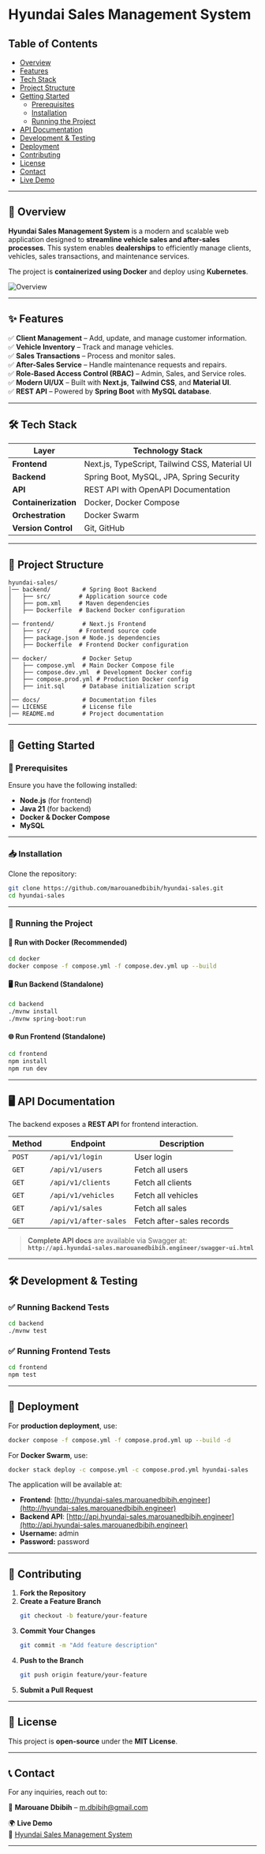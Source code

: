 # Hyundai Sales Management System

## Table of Contents

- [Overview](#-overview)  
- [Features](#-features)  
- [Tech Stack](#️-tech-stack)  
- [Project Structure](#-project-structure)  
- [Getting Started](#-getting-started)  
  - [Prerequisites](#-prerequisites)  
  - [Installation](#-installation)  
  - [Running the Project](#-running-the-project)  
- [API Documentation](#-api-documentation)  
- [Development & Testing](#-development--testing)  
- [Deployment](#-deployment)  
- [Contributing](#-contributing)  
- [License](#-license)  
- [Contact](#-contact)  
- [Live Demo](#-live-demo)  
---

## 📖 Overview  

**Hyundai Sales Management System** is a modern and scalable web application designed to **streamline vehicle sales and after-sales processes**. This system enables **dealerships** to efficiently manage clients, vehicles, sales transactions, and maintenance services.  

The project is **containerized using Docker** and deploy using **Kubernetes**.  

![Overview](/docs/images/overview.png)

---

## ✨ Features  

✅ **Client Management** – Add, update, and manage customer information.  
✅ **Vehicle Inventory** – Track and manage vehicles.  
✅ **Sales Transactions** – Process and monitor sales.  
✅ **After-Sales Service** – Handle maintenance requests and repairs.  
✅ **Role-Based Access Control (RBAC)** – Admin, Sales, and Service roles.  
✅ **Modern UI/UX** – Built with **Next.js**, **Tailwind CSS**, and **Material UI**.  
✅ **REST API** – Powered by **Spring Boot** with **MySQL database**.  

---

## 🛠️ Tech Stack  

| Layer            | Technology Stack                                |
|-----------------|------------------------------------------------|
| **Frontend**    | Next.js, TypeScript, Tailwind CSS, Material UI |
| **Backend**     | Spring Boot, MySQL, JPA, Spring Security      |
| **API**         | REST API with OpenAPI Documentation           |
| **Containerization** | Docker, Docker Compose                    |
| **Orchestration** | Docker Swarm                                 |
| **Version Control** | Git, GitHub                               |

---

## 📂 Project Structure  

```
hyundai-sales/
│── backend/         # Spring Boot Backend
│   ├── src/        # Application source code
│   ├── pom.xml     # Maven dependencies
│   ├── Dockerfile  # Backend Docker configuration
│
│── frontend/        # Next.js Frontend
│   ├── src/        # Frontend source code
│   ├── package.json # Node.js dependencies
│   ├── Dockerfile  # Frontend Docker configuration
│
│── docker/          # Docker Setup
│   ├── compose.yml  # Main Docker Compose file
│   ├── compose.dev.yml  # Development Docker config
│   ├── compose.prod.yml # Production Docker config
│   ├── init.sql     # Database initialization script
│
│── docs/            # Documentation files
│── LICENSE          # License file
│── README.md        # Project documentation
```

---

## 🚀 Getting Started  

### 🔧 Prerequisites  

Ensure you have the following installed:  

- **Node.js** (for frontend)  
- **Java 21** (for backend)  
- **Docker & Docker Compose**  
- **MySQL**  

---

### 📥 Installation  

Clone the repository:

```sh
git clone https://github.com/marouanedbibih/hyundai-sales.git
cd hyundai-sales
```

---

### 🔄 Running the Project  

#### 🚀 Run with Docker (Recommended)  

```sh
cd docker
docker compose -f compose.yml -f compose.dev.yml up --build
```

#### 🖥️ Run Backend (Standalone)  

```sh
cd backend
./mvnw install
./mvnw spring-boot:run
```

#### 🌐 Run Frontend (Standalone)  

```sh
cd frontend
npm install
npm run dev
```

---


## 🖥️ API Documentation  

The backend exposes a **REST API** for frontend interaction.  

| Method | Endpoint                        | Description               |
|--------|---------------------------------|---------------------------|
| `POST` | `/api/v1/login`                | User login                |
| `GET`  | `/api/v1/users`                | Fetch all users           |
| `GET`  | `/api/v1/clients`              | Fetch all clients         |
| `GET`  | `/api/v1/vehicles`             | Fetch all vehicles        |
| `GET`  | `/api/v1/sales`                | Fetch all sales           |
| `GET`  | `/api/v1/after-sales`          | Fetch after-sales records |

> **Complete API docs** are available via Swagger at:  
> **`http://api.hyundai-sales.marouanedbibih.engineer/swagger-ui.html`**

---

## 🛠️ Development & Testing  

### ✅ Running Backend Tests  

```sh
cd backend
./mvnw test
```

### ✅ Running Frontend Tests  

```sh
cd frontend
npm test
```

---

## 📌 Deployment  

For **production deployment**, use:  

```sh
docker compose -f compose.yml -f compose.prod.yml up --build -d
```

For **Docker Swarm**, use:
```sh
docker stack deploy -c compose.yml -c compose.prod.yml hyundai-sales
```

The application will be available at:  

- **Frontend**: [http://hyundai-sales.marouanedbibih.engineer](http://hyundai-sales.marouanedbibih.engineer)  
- **Backend API**: [http://api.hyundai-sales.marouanedbibih.engineer](http://api.hyundai-sales.marouanedbibih.engineer)
- **Username:** admin
- **Password:** password



---

## 🤝 Contributing  

1. **Fork the Repository**  
2. **Create a Feature Branch**  
   ```sh
   git checkout -b feature/your-feature
   ```
3. **Commit Your Changes**  
   ```sh
   git commit -m "Add feature description"
   ```
4. **Push to the Branch**  
   ```sh
   git push origin feature/your-feature
   ```
5. **Submit a Pull Request**  

---

## 📝 License  

This project is **open-source** under the **MIT License**.  

---

## 📞 Contact  

For any inquiries, reach out to:  

📧 **Marouane Dbibih** – [m.dbibih@gmail.com](mailto:m.dbibih@gmail.com)  

🌍 **Live Demo**  
🚀 [Hyundai Sales Management System](http://hyundai-sales.marouanedbibih.engineer)

---